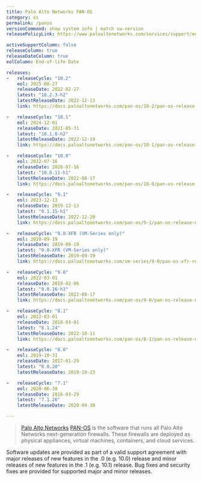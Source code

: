 ```yaml
---
title: Palo Alto Networks PAN-OS
category: os
permalink: /panos
versionCommand: show system info | match sw-version
releasePolicyLink: https://www.paloaltonetworks.com/services/support/end-of-life-announcements/end-of-life-summary

activeSupportColumn: false
releaseColumn: true
releaseDateColumn: true
eolColumn: End-of-life Date

releases:
-   releaseCycle: "10.2"
    eol: 2025-08-27
    releaseDate: 2022-02-27
    latest: "10.2.3-h2"
    latestReleaseDate: 2022-12-13
    link: https://docs.paloaltonetworks.com/pan-os/10-2/pan-os-release-notes/pan-os-10-2-3-known-and-addressed-issues/pan-os-10-2-3-h2-addressed-issues

-   releaseCycle: "10.1"
    eol: 2024-12-01
    releaseDate: 2021-05-31
    latest: "10.1.8-h2"
    latestReleaseDate: 2022-12-19
    link: https://docs.paloaltonetworks.com/pan-os/10-1/pan-os-release-notes/pan-os-10-1-8-known-and-addressed-issues/pan-os-10-1-8-h2-addressed-issues

-   releaseCycle: "10.0"
    eol: 2022-07-16
    releaseDate: 2020-07-16
    latest: "10.0.11-h1"
    latestReleaseDate: 2022-08-17
    link: https://docs.paloaltonetworks.com/pan-os/10-0/pan-os-release-notes/pan-os-10-0-addressed-issues/pan-os-10-0-11-h1-addressed-issues

-   releaseCycle: "9.1"
    eol: 2023-12-13
    releaseDate: 2019-12-13
    latest: "9.1.15-h1"
    latestReleaseDate: 2022-12-20
    link: https://docs.paloaltonetworks.com/pan-os/9-1/pan-os-release-notes/pan-os-9-1-addressed-issues/pan-os-9-1-15-h1-addressed-issues

-   releaseCycle: "9.0-XFR (VM-Series only)"
    eol: 2020-09-19
    releaseDate: 2019-09-19
    latest: "9.0-XFR (VM-Series only)"
    latestReleaseDate: 2019-09-19
    link: https://docs.paloaltonetworks.com/vm-series/9-0/pan-os-xfr-release-notes/pan-os-90-xfr/pan-os-9-0-xfr-addressed-issues

-   releaseCycle: "9.0"
    eol: 2022-03-01
    releaseDate: 2019-02-06
    latest: "9.0.16-h3"
    latestReleaseDate: 2022-08-17
    link: https://docs.paloaltonetworks.com/pan-os/9-0/pan-os-release-notes/pan-os-9-0-addressed-issues/pan-os-9-0-16-h3-addressed-issues

-   releaseCycle: "8.1"
    eol: 2022-03-01
    releaseDate: 2018-03-01
    latest: "8.1.24"
    latestReleaseDate: 2022-10-11
    link: https://docs.paloaltonetworks.com/pan-os/8-1/pan-os-release-notes/pan-os-8-1-addressed-issues/pan-os-8-1-24-addressed-issues

-   releaseCycle: "8.0"
    eol: 2019-10-31
    releaseDate: 2017-01-29
    latest: "8.0.20"
    latestReleaseDate: 2019-10-23

-   releaseCycle: "7.1"
    eol: 2020-06-30
    releaseDate: 2016-03-29
    latest: "7.1.26"
    latestReleaseDate: 2020-04-30

---
```


> [Palo Alto Networks](https://www.paloaltonetworks.com/) [PAN-OS](https://docs.paloaltonetworks.com/pan-os) is the software that runs all Palo Alto Networks next-generation firewalls. These firewalls are deployed as physical appliances, virtual machines, containers, and cloud services.

Software updates are provided as part of a valid support agreement with major releases of new features in the .0 (e.g. 10.0) release and minor releases of new features in the .1 (e.g. 10.1) release. Bug fixes and security fixes are provided for supported major and minor releases.

